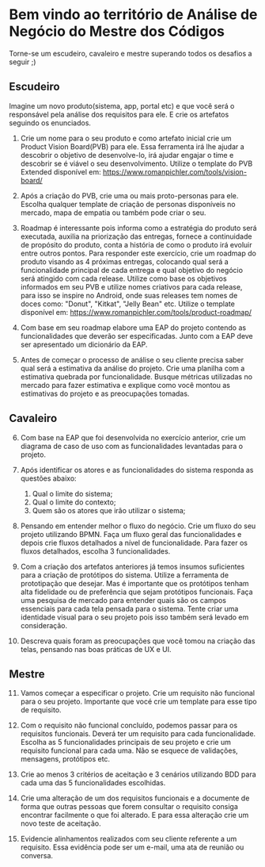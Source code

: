 # Bem vindo ao território de Análise de Negócio do Mestre dos Códigos

Torne-se um escudeiro, cavaleiro e mestre superando todos os desafios a seguir ;)

## Escudeiro

Imagine um novo produto(sistema, app, portal etc) e que você será o responsável pela análise dos requisitos para ele. E crie os artefatos seguindo os enunciados.

1) Crie um nome para o seu produto e como artefato inicial crie um Product Vision Board(PVB) para ele. Essa ferramenta irá lhe ajudar a descobrir o objetivo de desenvolve-lo, irá ajudar engajar o time e descobrir se é viável o seu desenvolvimento. Utilize o template do PVB Extended disponível em: <https://www.romanpichler.com/tools/vision-board/>

2) Após a criação do PVB, crie uma ou mais proto-personas para ele. Escolha qualquer template de criação de personas disponí­veis no mercado, mapa de empatia ou também pode criar o seu.

3) Roadmap é interessante pois informa como a estratégia do produto será executada, auxilia na priorização das entregas, fornece a continuidade de propósito do produto, conta a história de como o produto irá evoluir entre outros pontos. Para responder este exercício, crie um roadmap do produto visando as 4 próximas entregas, colocando qual será a funcionalidade principal de cada entrega e qual objetivo do negócio será atingido com cada release. Utilize como base os objetivos informados em seu PVB e utilize nomes criativos para cada release, para isso se inspire no Android, onde suas releases tem nomes de doces como: "Donut", "Kitkat", "Jelly Bean" etc. Utilize o template disponí­vel em: <https://www.romanpichler.com/tools/product-roadmap/>

4) Com base em seu roadmap elabore uma EAP do projeto contendo as funcionalidades que deverão ser especificadas. Junto com a EAP deve ser apresentado um dicionário da EAP.

5) Antes de começar o processo de análise o seu cliente precisa saber qual será a estimativa da análise do projeto. Crie uma planilha com a estimativa quebrada por funcionalidade. Busque métricas utilizadas no mercado para fazer estimativa e explique como você montou as estimativas do projeto e as preocupações tomadas.

## Cavaleiro

6) Com base na EAP que foi desenvolvida no exercício anterior, crie um diagrama de caso de uso com as funcionalidades levantadas para o projeto.

7) Após identificar os atores e as funcionalidades do sistema responda as questões abaixo:
    1. Qual o limite do sistema;
    2. Qual o limite do contexto;
    3. Quem são os atores que irão utilizar o sistema;

8) Pensando em entender melhor o fluxo do negócio. Crie um fluxo do seu projeto utilizando BPMN. Faça um fluxo geral das funcionalidades e depois crie fluxos detalhados a nível de funcionalidade. Para fazer os fluxos detalhados, escolha 3 funcionalidades.

9) Com a criação dos artefatos anteriores já temos insumos suficientes para a criação de protótipos do sistema. Utilize a ferramenta de prototipação que desejar. Mas é importante que os protótipos tenham alta fidelidade ou de preferência que sejam protótipos funcionais. Faça uma pesquisa de mercado para entender quais são os campos essenciais para cada tela pensada para o sistema. Tente criar uma identidade visual para o seu projeto pois isso também será levado em consideração.

10) Descreva quais foram as preocupações que você tomou na criação das telas, pensando nas boas práticas de UX e UI.

## Mestre

11) Vamos começar a especificar o projeto. Crie um requisito não funcional para o seu projeto. Importante que vocé crie um template para esse tipo de requisito.

12) Com o requisito não funcional concluído, podemos passar para os requisitos funcionais. Deverá ter um requisito para cada funcionalidade. Escolha as 5 funcionalidades principais de seu projeto e crie um requisito funcional para cada uma. Não se esquece de validações, mensagens, protótipos etc.

13) Crie ao menos 3 critérios de aceitação e 3 cenários utilizando BDD para cada uma das 5 funcionalidades escolhidas.

14) Crie uma alteração de um dos requisitos funcionais e a documente de forma que outras pessoas que forem consultar o requisito consiga encontrar facilmente o que foi alterado. E para essa alteração crie um novo teste de aceitação.

15) Evidencie alinhamentos realizados com seu cliente referente a um requisito. Essa evidência pode ser um e-mail, uma ata de reunião ou conversa.
